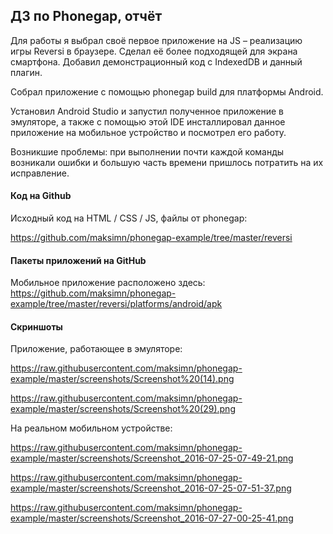 ## ДЗ по Phonegap, отчёт

Для работы я выбрал своё первое приложение на JS – реализацию игры Reversi в браузере. 
Сделал её более подходящей для экрана смартфона. Добавил демонстрационный код с IndexedDB и данный плагин.

Собрал приложение с помощью phonegap build для платформы Android. 

Установил Android Studio и запустил полученное приложение в эмуляторе, 
а также с помощью этой IDE инсталлировал данное приложение на мобильное устройство и посмотрел его работу.

Возникшие проблемы: при выполнении почти каждой команды возникали ошибки и большую часть времени пришлось потратить на их исправление.

#### Код на Github

Исходный код на HTML / CSS / JS, файлы от phonegap:

https://github.com/maksimn/phonegap-example/tree/master/reversi

#### Пакеты приложений на GitHub

Мобильное приложение расположено здесь: 
https://github.com/maksimn/phonegap-example/tree/master/reversi/platforms/android/apk

#### Скриншоты

Приложение, работающее в эмуляторе:

https://raw.githubusercontent.com/maksimn/phonegap-example/master/screenshots/Screenshot%20(14).png

https://raw.githubusercontent.com/maksimn/phonegap-example/master/screenshots/Screenshot%20(29).png


На реальном мобильном устройстве:

https://raw.githubusercontent.com/maksimn/phonegap-example/master/screenshots/Screenshot_2016-07-25-07-49-21.png

https://raw.githubusercontent.com/maksimn/phonegap-example/master/screenshots/Screenshot_2016-07-25-07-51-37.png

https://raw.githubusercontent.com/maksimn/phonegap-example/master/screenshots/Screenshot_2016-07-27-00-25-41.png
